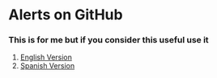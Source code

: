 # Alerts on GitHub
### This is for me but if you consider this useful use it

<ol>
    <li><a href="./Alerts_en.md">English Version</a></li>
    <li><a href="./Alertas_es.md">Spanish Version</a></li>
</ol>